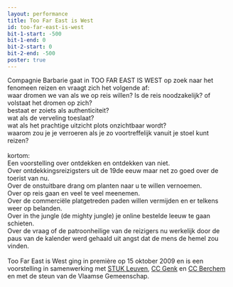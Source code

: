```yaml
---
layout: performance
title: Too Far East is West
id: too-far-east-is-west
bit-1-start: -500
bit-1-end: 0
bit-2-start: 0
bit-2-end: -500
poster: true
---
```

<style>
  #main {
    background: #016752;
  }

  #content {
    color: #e7dca4;
  }

  #background-bit-1 {
    width: 100%;
    height: 1500px;
    position: absolute;
    background: url({{ site.baseurl }}/img/too-far-east-is-west-bit-1.png) no-repeat top center;
  }

  #background-bit-2 {
    width: 100%;
    height: 1500px;
    position: absolute;
    background: url({{ site.baseurl }}/img/too-far-east-is-west-bit-2.png) no-repeat top center;
  }
</style>
Compagnie Barbarie gaat in TOO FAR EAST IS WEST op zoek naar het fenomeen reizen en vraagt zich het volgende af:<br>
waar dromen we van als we op reis willen? Is de reis noodzakelijk? of volstaat het dromen op zich?<br>
bestaat er zoiets als authenticiteit?<br>
wat als de verveling toeslaat?<br>
wat als het prachtige uitzicht plots onzichtbaar wordt?<br>
waarom zou je je verroeren als je zo voortreffelijk vanuit je stoel kunt reizen?<br>
<br>
kortom: <br>
Een voorstelling over ontdekken en ontdekken van niet. <br>
Over ontdekkingsreizigsters uit de 19de eeuw maar net zo goed over de toerist van nu. <br>
Over de onstuitbare drang om planten naar u te willen vernoemen. <br>
Over op reis gaan en veel te veel meenemen. <br>
Over de commerciële platgetreden paden willen vermijden en er telkens weer op belanden. <br>
Over in the jungle (de mighty jungle) je online bestelde leeuw te gaan schieten. <br>
Over de vraag of de patroonheilige van de reizigers nu werkelijk door de paus van de kalender werd gehaald uit angst dat de mens de hemel zou vinden.<br>
<br>
Too Far East is West ging in première op 15 oktober 2009  en is een voorstelling in samenwerking met <a href="http://www.stuk.be/">STUK Leuven</a>, <a href="http://www.c-minecultuurcentrum.be/">CC Genk</a> en <a href="http://www.ccberchem.be/">CC Berchem</a> en met de steun van de Vlaamse Gemeenschap.
